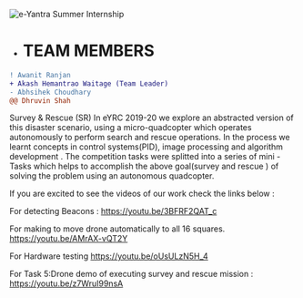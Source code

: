 ![e-Yantra Summer Internship](http://www.e-yantra.org/img/EyantraLogoLarge.png)


         
+ # TEAM MEMBERS 
```diff
! Awanit Ranjan
+ Akash Hemantrao Waitage (Team Leader) 
- Abhsihek Choudhary 
@@ Dhruvin Shah 
```




Survey &amp; Rescue (SR) In eYRC 2019-20 we explore an abstracted version of this disaster scenario, using a micro-quadcopter which operates autonomously to perform search and rescue operations. In the process we learnt concepts in control systems(PID), image processing and algorithm development . The competition tasks were splitted into a series of mini - Tasks which helps to accomplish the above goal(survey and rescue ) of solving the problem using an autonomous quadcopter.



If you are excited to see the videos of our work check the links below : 

For detecting Beacons : https://youtu.be/3BFRF2QAT_c

For making to move drone automatically to all 16 squares.   https://youtu.be/AMrAX-vQT2Y

For Hardware testing   https://youtu.be/oUsULzN5H_4

For Task 5:Drone demo of executing survey and rescue mission :  https://youtu.be/z7WruI99nsA
